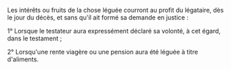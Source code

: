   
 Les intérêts ou fruits de la chose léguée courront au profit du légataire, dès le jour du décès, et sans qu'il ait formé sa demande en justice :  

  
 1° Lorsque le testateur aura expressément déclaré sa volonté, à cet égard, dans le testament ;  

  
 2° Lorsqu'une rente viagère ou une pension aura été léguée à titre d'aliments.  
